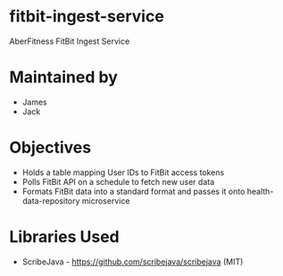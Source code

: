 # fitbit-ingest-service
AberFitness FitBit Ingest Service

# Maintained by
* James
* Jack

# Objectives
* Holds a table mapping User IDs to FitBit access tokens
* Polls FitBit API on a schedule to fetch new user data
* Formats FitBit data into a standard format and passes it onto health-data-repository microservice

# Libraries Used

* ScribeJava - https://github.com/scribejava/scribejava (MIT)